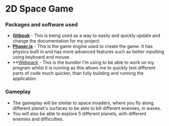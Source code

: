 # 2D Space Game

### Packages and software used
- **[Gitbook](https://www.gitbook.com/)** - This is being used as a way to easily and quickly update and change the documentation for my project.
- **[Phaser.js](https://phaser.io/)** - This is the game engine used to create the game. It has physics built in and has more advanced features such as better inputting using keyboard and mouse. 
- **[Webpack]() - This is the bundler I'm using to be able to work on my program whilst it is running as this allows me to quickly test different parts of code much quicker, than fully building and running the application. 

### Gameplay
- The gameplay will be similar to space invaders, where you fly along different planet's surfaces to be able to kill different enemies, in waves.
- You will also be able to explore 5 different planets, with different enemies and difficulties.
